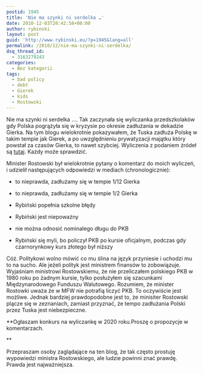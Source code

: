 ```yaml
---
postid: 1945
title: 'Nie ma szynki ni serdelka …'
date: 2010-12-03T20:42:58+00:00
author: rybinski
layout: post
guid: 'http://www.rybinski.eu/?p=1945&lang=all'
permalink: /2010/12/nie-ma-szynki-ni-serdelka/
dsq_thread_id:
  - 3163279243
categories:
  - Bez kategorii
tags:
  - bad policy
  - debt
  - Gierek
  - kids
  - Rostowski
---
```

Nie ma szynki ni serdelka …. Tak zaczynała się wyliczanka przedszkolaków gdy Polska pogrążyła się w kryzysie po okresie zadłużania w dekadzie Gierka. Na tym blogu wielokrotnie pokazywałem, że Tuska zadłuża Polskę w takim tempie jak Gierek, a po uwzględnieniu prywatyzacji majątku który powstał za czasów Gierka, to nawet szybciej. Wyliczenia z podaniem źródeł są [tutaj](http://www.rybinski.eu/?p=1748&lang=pl). Każdy może sprawdzić.

Minister Rostowski był wielokrotnie pytany o komentarz do moich wyliczeń, i udzielił następujących odpowiedzi w mediach (chronologicznie):

- to nieprawda, zadłużamy się w tempie 1/12 Gierka

- to nieprawda, zadłużamy się w tempie 1/2 Gierka

- Rybiński popełnia szkolne błędy

- Rybiński jest niepoważny

- nie można odnosić nominalego długu do PKB

- Rybiński się myli, bo policzył PKB po kursie oficjalnym, podczas gdy czarnorynkowy kurs złotego był niższy

Cóż. Politykowi wolno mówić co mu ślina na język przyniesie i uchodzi mu to na sucho. Ale jeżeli polityk jest ministrem finansów to zobowiązuje. Wyjaśniam ministrowi Rostowskiemu, że nie przeliczałem polskiego PKB w 1980 roku po żadnym kursie, tylko posłużyłem się szacunkami Międzynarodowego Funduszu Walutowego. Rozumiem, że minister Rostowki uważa że w MFW nie potrafią liczyć PKB. To oczywiście jest możliwe. Jednak bardziej prawdopodobne jest to, że minisiter Rostowski plącze się w zeznaniach, zamiast przyznać, że tempo zadłużania Polski przez Tuska jest niebezpieczne.

**Ogłaszam konkurs na wyliczankę w 2020 roku.Proszę o propozycje w komentarzach.
  
** 

Przepraszam osoby zaglądające na ten blog, że tak często prostuję wypowiedzi ministra Rostowskiego, ale ludzie powinni znać prawdę. Prawda jest najważniejsza.
